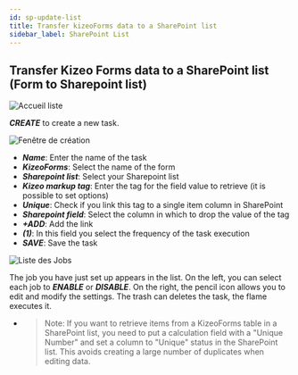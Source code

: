 ```yaml
---
id: sp-update-list
title: Transfer kizeoForms data to a SharePoint list
sidebar_label: SharePoint List
---
```


## Transfer Kizeo Forms data to a SharePoint list (Form to Sharepoint list)

<img src="/kizeo-forms-documentations/img/sp2/fr/Listsp-01.jpg" alt="Accueil liste" />

***CREATE*** to create a new task.

<img src="/kizeo-forms-documentations/img/sp2/fr/Listsp-04.jpg" alt="Fenêtre de création" />

- ***Name***: Enter the name of the task
- ***KizeoForms***: Select the name of the form
- ***Sharepoint list***: Select your Sharepoint list
- ***Kizeo markup tag***: Enter the tag for the field value to retrieve (it is possible to set options)
- ***Unique***: Check if you link this tag to a single item column in SharePoint
- ***Sharepoint field***: Select the column in which to drop the value of the tag
- ***+ADD***: Add the link
- ***(1)***: In this field you select the frequency of the task execution
- ***SAVE***: Save the task

<img src="/kizeo-forms-documentations/img/sp2/fr/Listsp-03.jpg" alt="Liste des Jobs" />

The job you have just set up appears in the list. On the left, you can select each job to ***ENABLE*** or ***DISABLE***. On the right, the pencil icon allows you to edit and modify the settings. The trash can deletes the task, the flame executes it.

-   >Note:
    >If you want to retrieve items from a KizeoForms table in a SharePoint list, you need to put a calculation field with a "Unique Number" and set a column to "Unique" status in the SharePoint list.
    >This avoids creating a large number of duplicates when editing data.
